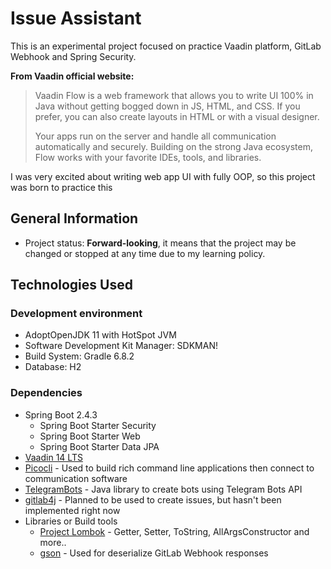# Issue Assistant

This is an experimental project focused on practice Vaadin platform, GitLab Webhook and Spring Security.

**From Vaadin official website:**

> Vaadin Flow is a web framework that allows you to write UI 100% in Java without getting bogged down in JS, HTML, and CSS. If you prefer, you can also create layouts in HTML or with a visual designer. 
>
> Your apps run on the server and handle all communication automatically and securely. Building on the strong Java ecosystem, Flow works with your favorite IDEs, tools, and libraries.

I was very excited about writing web app UI with fully OOP, so this project was born to practice this

## General Information
- Project status: **Forward-looking**, it means that the project may be changed or stopped at any time due to my learning policy.

## Technologies Used
### Development environment
- AdoptOpenJDK 11 with HotSpot JVM
- Software Development Kit Manager: SDKMAN!
- Build System: Gradle 6.8.2
- Database: H2

### Dependencies
- Spring Boot 2.4.3
  - Spring Boot Starter Security
  - Spring Boot Starter Web
  - Spring Boot Starter Data JPA
- [Vaadin 14 LTS](https://vaadin.com)
- [Picocli](https://picocli.info) - Used to build rich command line applications then connect to communication software
- [TelegramBots](https://github.com/rubenlagus/TelegramBots) - Java library to create bots using Telegram Bots API
- [gitlab4j](https://github.com/gitlab4j/gitlab4j-api) - Planned to be used to create issues, but hasn't been implemented right now
- Libraries or Build tools
  - [Project Lombok](https://projectlombok.org) - Getter, Setter, ToString, AllArgsConstructor and more..
  - [gson](https://github.com/google/gson) - Used for deserialize GitLab Webhook responses


